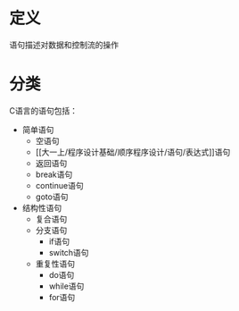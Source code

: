 # 定义
语句描述对数据和控制流的操作

# 分类
C语言的语句包括：
- 简单语句
	- 空语句
	- [[大一上/程序设计基础/顺序程序设计/语句/表达式]]语句
	- 返回语句
	- break语句
	- continue语句
	- goto语句
- 结构性语句
	- 复合语句
	- 分支语句
		- if语句
		- switch语句
	- 重复性语句
		- do语句
		- while语句
		- for语句